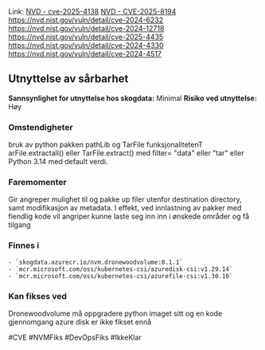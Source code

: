 Link: [NVD - cve-2025-4138](https://nvd.nist.gov/vuln/detail/cve-2025-4138)
[NVD - CVE-2025-8194](https://nvd.nist.gov/vuln/detail/CVE-2025-8194)
https://nvd.nist.gov/vuln/detail/cve-2024-6232
https://nvd.nist.gov/vuln/detail/cve-2024-12718
https://nvd.nist.gov/vuln/detail/cve-2025-4435
https://nvd.nist.gov/vuln/detail/cve-2024-4330
https://nvd.nist.gov/vuln/detail/cve-2024-4517

## Utnyttelse av sårbarhet

**Sannsynlighet for utnyttelse hos skogdata:** Minimal
**Risiko ved utnyttelse:** Høy
### Omstendigheter
bruk av python pakken pathLib og TarFile funksjonalitetenT arFile.extractall() eller TarFile.extract() med filter= "data" eller "tar" eller Python 3.14 med default verdi. 
### Faremomenter
Gir angreper mulighet til og pakke up filer utenfor destination directory, samt modifikasjon av metadata. I effekt, ved innlastning av pakker med fiendlig kode vil angriper kunne laste seg inn inn i ønskede områder og få tilgang

### Finnes i
	- `skogdata.azurecr.io/nvm.dronewoodvolume:0.1.1`
	- `mcr.microsoft.com/oss/kubernetes-csi/azuredisk-csi:v1.29.14`
	- `mcr.microsoft.com/oss/kubernetes-csi/azurefile-csi:v1.30.10`

### Kan fikses ved
Dronewoodvolume må oppgradere python imaget sitt og en kode gjennomgang
azure disk er ikke fikset ennå

#CVE #NVMFiks #DevOpsFiks #IkkeKlar 


